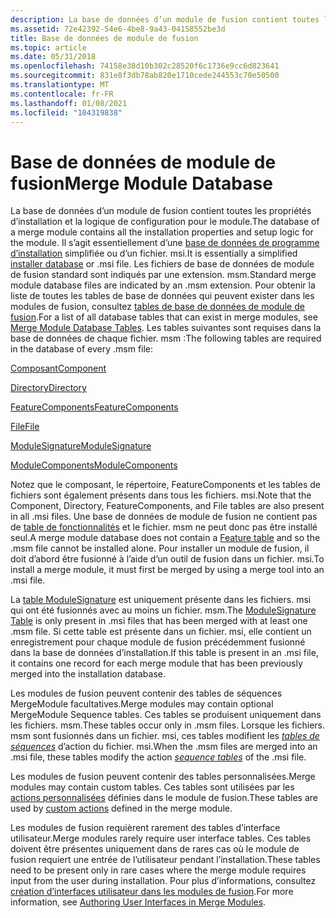 ```yaml
---
description: La base de données d’un module de fusion contient toutes les propriétés d’installation et la logique de configuration pour le module.
ms.assetid: 72e42392-54e6-4be8-9a43-04158552be3d
title: Base de données de module de fusion
ms.topic: article
ms.date: 05/31/2018
ms.openlocfilehash: 74158e38d10b302c28520f6c1736e9cc6d823641
ms.sourcegitcommit: 831e8f3db78ab820e1710cede244553c70e50500
ms.translationtype: MT
ms.contentlocale: fr-FR
ms.lasthandoff: 01/08/2021
ms.locfileid: "104319838"
---
```

# <a name="merge-module-database"></a><span data-ttu-id="cf29e-103">Base de données de module de fusion</span><span class="sxs-lookup"><span data-stu-id="cf29e-103">Merge Module Database</span></span>

<span data-ttu-id="cf29e-104">La base de données d’un module de fusion contient toutes les propriétés d’installation et la logique de configuration pour le module.</span><span class="sxs-lookup"><span data-stu-id="cf29e-104">The database of a merge module contains all the installation properties and setup logic for the module.</span></span> <span data-ttu-id="cf29e-105">Il s’agit essentiellement d’une [base de données de programme d’installation](installer-database.md) simplifiée ou d’un fichier. msi.</span><span class="sxs-lookup"><span data-stu-id="cf29e-105">It is essentially a simplified [installer database](installer-database.md) or .msi file.</span></span> <span data-ttu-id="cf29e-106">Les fichiers de base de données de module de fusion standard sont indiqués par une extension. msm.</span><span class="sxs-lookup"><span data-stu-id="cf29e-106">Standard merge module database files are indicated by an .msm extension.</span></span> <span data-ttu-id="cf29e-107">Pour obtenir la liste de toutes les tables de base de données qui peuvent exister dans les modules de fusion, consultez [tables de base de données de module de fusion](merge-module-database-tables.md).</span><span class="sxs-lookup"><span data-stu-id="cf29e-107">For a list of all database tables that can exist in merge modules, see [Merge Module Database Tables](merge-module-database-tables.md).</span></span> <span data-ttu-id="cf29e-108">Les tables suivantes sont requises dans la base de données de chaque fichier. msm :</span><span class="sxs-lookup"><span data-stu-id="cf29e-108">The following tables are required in the database of every .msm file:</span></span>

[<span data-ttu-id="cf29e-109">Composant</span><span class="sxs-lookup"><span data-stu-id="cf29e-109">Component</span></span>](component-table.md)

[<span data-ttu-id="cf29e-110">Directory</span><span class="sxs-lookup"><span data-stu-id="cf29e-110">Directory</span></span>](directory-table.md)

[<span data-ttu-id="cf29e-111">FeatureComponents</span><span class="sxs-lookup"><span data-stu-id="cf29e-111">FeatureComponents</span></span>](featurecomponents-table.md)

[<span data-ttu-id="cf29e-112">File</span><span class="sxs-lookup"><span data-stu-id="cf29e-112">File</span></span>](file-table.md)

[<span data-ttu-id="cf29e-113">ModuleSignature</span><span class="sxs-lookup"><span data-stu-id="cf29e-113">ModuleSignature</span></span>](modulesignature-table.md)

[<span data-ttu-id="cf29e-114">ModuleComponents</span><span class="sxs-lookup"><span data-stu-id="cf29e-114">ModuleComponents</span></span>](modulecomponents-table.md)

<span data-ttu-id="cf29e-115">Notez que le composant, le répertoire, FeatureComponents et les tables de fichiers sont également présents dans tous les fichiers. msi.</span><span class="sxs-lookup"><span data-stu-id="cf29e-115">Note that the Component, Directory, FeatureComponents, and File tables are also present in all .msi files.</span></span> <span data-ttu-id="cf29e-116">Une base de données de module de fusion ne contient pas de [table de fonctionnalités](feature-table.md) et le fichier. msm ne peut donc pas être installé seul.</span><span class="sxs-lookup"><span data-stu-id="cf29e-116">A merge module database does not contain a [Feature table](feature-table.md) and so the .msm file cannot be installed alone.</span></span> <span data-ttu-id="cf29e-117">Pour installer un module de fusion, il doit d’abord être fusionné à l’aide d’un outil de fusion dans un fichier. msi.</span><span class="sxs-lookup"><span data-stu-id="cf29e-117">To install a merge module, it must first be merged by using a merge tool into an .msi file.</span></span>

<span data-ttu-id="cf29e-118">La [table ModuleSignature](modulesignature-table.md) est uniquement présente dans les fichiers. msi qui ont été fusionnés avec au moins un fichier. msm.</span><span class="sxs-lookup"><span data-stu-id="cf29e-118">The [ModuleSignature Table](modulesignature-table.md) is only present in .msi files that has been merged with at least one .msm file.</span></span> <span data-ttu-id="cf29e-119">Si cette table est présente dans un fichier. msi, elle contient un enregistrement pour chaque module de fusion précédemment fusionné dans la base de données d’installation.</span><span class="sxs-lookup"><span data-stu-id="cf29e-119">If this table is present in an .msi file, it contains one record for each merge module that has been previously merged into the installation database.</span></span>

<span data-ttu-id="cf29e-120">Les modules de fusion peuvent contenir des tables de séquences MergeModule facultatives.</span><span class="sxs-lookup"><span data-stu-id="cf29e-120">Merge modules may contain optional MergeModule Sequence tables.</span></span> <span data-ttu-id="cf29e-121">Ces tables se produisent uniquement dans les fichiers. msm.</span><span class="sxs-lookup"><span data-stu-id="cf29e-121">These tables occur only in .msm files.</span></span> <span data-ttu-id="cf29e-122">Lorsque les fichiers. msm sont fusionnés dans un fichier. msi, ces tables modifient les [*tables de séquences*](s-gly.md) d’action du fichier. msi.</span><span class="sxs-lookup"><span data-stu-id="cf29e-122">When the .msm files are merged into an .msi file, these tables modify the action [*sequence tables*](s-gly.md) of the .msi file.</span></span>

<span data-ttu-id="cf29e-123">Les modules de fusion peuvent contenir des tables personnalisées.</span><span class="sxs-lookup"><span data-stu-id="cf29e-123">Merge modules may contain custom tables.</span></span> <span data-ttu-id="cf29e-124">Ces tables sont utilisées par les [actions personnalisées](custom-actions.md) définies dans le module de fusion.</span><span class="sxs-lookup"><span data-stu-id="cf29e-124">These tables are used by [custom actions](custom-actions.md) defined in the merge module.</span></span>

<span data-ttu-id="cf29e-125">Les modules de fusion requièrent rarement des tables d’interface utilisateur.</span><span class="sxs-lookup"><span data-stu-id="cf29e-125">Merge modules rarely require user interface tables.</span></span> <span data-ttu-id="cf29e-126">Ces tables doivent être présentes uniquement dans de rares cas où le module de fusion requiert une entrée de l’utilisateur pendant l’installation.</span><span class="sxs-lookup"><span data-stu-id="cf29e-126">These tables need to be present only in rare cases where the merge module requires input from the user during installation.</span></span> <span data-ttu-id="cf29e-127">Pour plus d’informations, consultez [création d’interfaces utilisateur dans les modules de fusion](authoring-user-interfaces-in-merge-modules.md).</span><span class="sxs-lookup"><span data-stu-id="cf29e-127">For more information, see [Authoring User Interfaces in Merge Modules](authoring-user-interfaces-in-merge-modules.md).</span></span>

 

 



